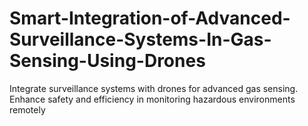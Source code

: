 # Smart-Integration-of-Advanced-Surveillance-Systems-In-Gas-Sensing-Using-Drones
Integrate surveillance systems with drones for advanced gas sensing. Enhance safety and efficiency in monitoring hazardous environments remotely

